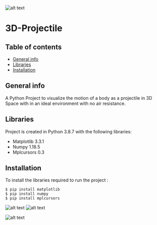 ![alt text](https://s3-us-west-2.amazonaws.com/courses-images/wp-content/uploads/sites/2952/2018/01/31185708/CNX_UPhysics_04_03_Soccer.jpg)

# 3D-Projectile

## Table of contents
* [General info](#general-info)
* [Libraries](#libraries)
* [Installation](#installation)

## General info
A Python Project to visualize the motion of a body as a projectile in 3D Space with in an ideal environment with no air resistance.

	
## Libraries
Project is created in Python 3.8.7 with the following libraries:
* Matplotlib                3.3.1
* Numpy                     1.18.5
* Mplcursors                0.3
	
## Installation
To install the libraries required to run the project :

```
$ pip install matplotlib
$ pip install numpy
$ pip install mplcursors
```

![alt text](https://matplotlib.org/_static/logo2_compressed.svg)  ![alt text](https://1000logos.net/wp-content/uploads/2020/08/Python-Logo.png)

![alt text](https://www.freecodecamp.org/news/content/images/2020/07/numpy.png)
